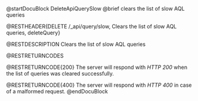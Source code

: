 
@startDocuBlock DeleteApiQuerySlow
@brief clears the list of slow AQL queries

@RESTHEADER{DELETE /_api/query/slow, Clears the list of slow AQL queries, deleteQuery}

@RESTDESCRIPTION
Clears the list of slow AQL queries

@RESTRETURNCODES

@RESTRETURNCODE{200}
The server will respond with *HTTP 200* when the list of queries was
cleared successfully.

@RESTRETURNCODE{400}
The server will respond with *HTTP 400* in case of a malformed request.
@endDocuBlock
